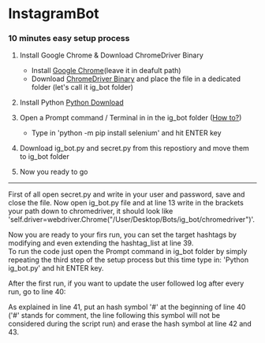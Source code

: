 # InstagramBot


### 10 minutes easy setup process 
1. Install Google Chrome & Download ChromeDriver Binary
	* Install [Google Chrome](https://support.google.com/chrome/answer/95346?co=GENIE.Platform%3DDesktop&hl=en)(leave it in deafult path)
	* Download [ChromeDriver Binary](https://sites.google.com/a/chromium.org/chromedriver/getting-started) and place the file in a dedicated folder (let's call it ig_bot folder)

2. Install Python [Python Download](https://www.python.org/downloads/)
	
3. Open a Prompt command / Terminal in in the ig_bot folder ([How to?](https://www.groovypost.com/howto/open-command-window-terminal-window-specific-folder-windows-mac-linux/))
	* Type in 'python -m pip install selenium' and hit ENTER key

4. Download ig_bot.py and secret.py from this repostiory and move them to ig_bot folder

5. Now you ready to go

----
 
First of all open secret.py and write in your user and password, save and close the file. Now open ig_bot.py file and at line 13 write in the brackets your path down to chromedriver, it should look like 'self.driver=webdriver.Chrome("/User/Desktop/Bots/ig_bot/chromedriver")'.


Now you are ready to your firs run, you can set the target hashtags by modifying and even extending the hashtag_list at line 39.  
To run the code just open the Prompt command in ig_bot folder by simply repeating the third step of the setup process but this time type in: 'Python ig_bot.py' and hit ENTER key.


After the first run, if you want to update the user followed log after every run, go to line 40:

As explained in line 41, put an hash symbol '#' at the beginning of line 40 ('#' stands for comment, the line following this symbol will not be considered during the script run) and erase the hash symbol at line 42 and 43.